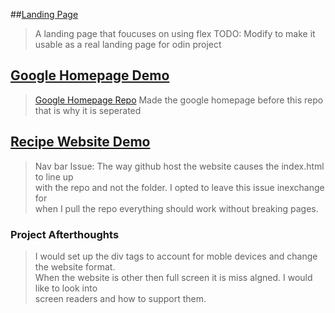 ##[Landing Page](https://emilshigin.github.io/odinProject/index.html)
>A landing page that foucuses on using flex
>TODO: Modify to make it usable as a  real landing page for odin project

## [Google Homepage Demo](https://emilshigin.github.io/google-homepage/index.html)
>[Google Homepage Repo](https://github.com/emilshigin/google-homepage)
>Made the google homepage before this repo that is why it is seperated

## [Recipe Website Demo](https://emilshigin.github.io/odinProject/odin-recipes/index.html)
>Nav bar Issue: The way github host the website causes the index.html to line up\
>with the repo and not the folder. I opted to leave this issue inexchange for\
>when I pull the repo everything should work without breaking pages.

### Project Afterthoughts
> I would set up the div tags to account for moble devices and change the website format.\
> When the website is other then full screen it is miss algned. I would like to look into\
> screen readers and how to support them. 
